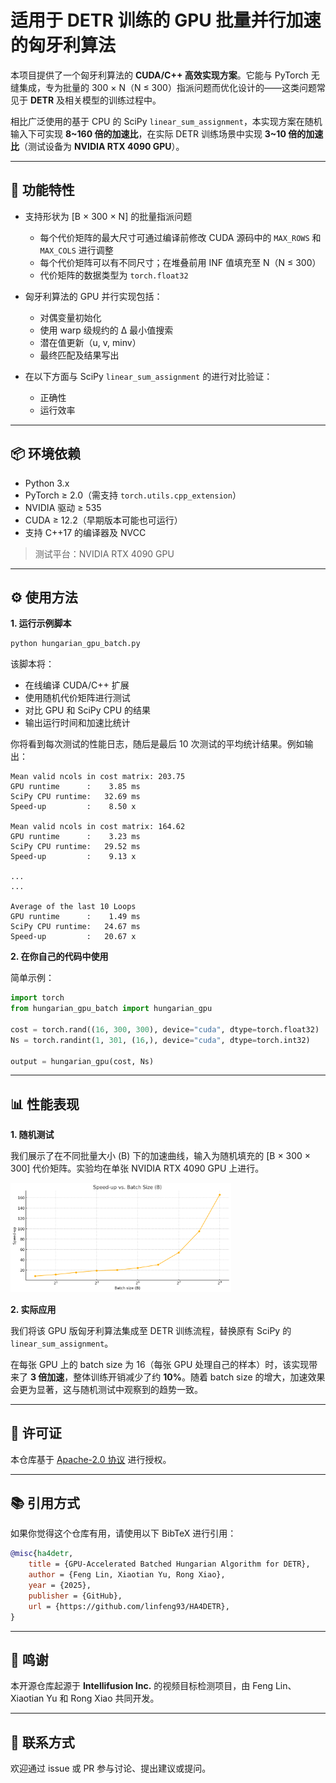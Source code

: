 # 适用于 DETR 训练的 GPU 批量并行加速的匈牙利算法

本项目提供了一个匈牙利算法的 **CUDA/C++ 高效实现方案**。它能与 PyTorch 无缝集成，专为批量的 300 × N（N ≤ 300）指派问题而优化设计的——这类问题常见于 **DETR** 及相关模型的训练过程中。

相比广泛使用的基于 CPU 的 SciPy `linear_sum_assignment`，本实现方案在随机输入下可实现 **8~160 倍的加速比**，在实际 DETR 训练场景中实现 **3~10 倍的加速比**（测试设备为 **NVIDIA RTX 4090 GPU**）。

---

## 🚀 功能特性

- 支持形状为 [B × 300 × N] 的批量指派问题
  - 每个代价矩阵的最大尺寸可通过编译前修改 CUDA 源码中的 `MAX_ROWS` 和 `MAX_COLS` 进行调整
  - 每个代价矩阵可以有不同尺寸；在堆叠前用 INF 值填充至 N（N ≤ 300）
  - 代价矩阵的数据类型为 `torch.float32`

- 匈牙利算法的 GPU 并行实现包括：
  - 对偶变量初始化
  - 使用 warp 级规约的 Δ 最小值搜索
  - 潜在值更新（u, v, minv）
  - 最终匹配及结果写出

- 在以下方面与 SciPy `linear_sum_assignment` 的进行对比验证：
  - 正确性
  - 运行效率

---

## 📦 环境依赖

- Python 3.x
- PyTorch ≥ 2.0（需支持 `torch.utils.cpp_extension`）
- NVIDIA 驱动 ≥ 535
- CUDA ≥ 12.2（早期版本可能也可运行）
- 支持 C++17 的编译器及 NVCC

> 测试平台：NVIDIA RTX 4090 GPU

---

## ⚙️ 使用方法

**1. 运行示例脚本**

```bash
python hungarian_gpu_batch.py
```

该脚本将：
- 在线编译 CUDA/C++ 扩展
- 使用随机代价矩阵进行测试
- 对比 GPU 和 SciPy CPU 的结果
- 输出运行时间和加速比统计

你将看到每次测试的性能日志，随后是最后 10 次测试的平均统计结果。例如输出：

```log
Mean valid ncols in cost matrix: 203.75
GPU runtime      :    3.85 ms
SciPy CPU runtime:   32.69 ms
Speed-up         :    8.50 x

Mean valid ncols in cost matrix: 164.62
GPU runtime      :    3.23 ms
SciPy CPU runtime:   29.52 ms
Speed-up         :    9.13 x

...
...

Average of the last 10 Loops
GPU runtime      :    1.49 ms
SciPy CPU runtime:   24.67 ms
Speed-up         :   20.67 x
```

**2. 在你自己的代码中使用**

简单示例：

```python
import torch
from hungarian_gpu_batch import hungarian_gpu

cost = torch.rand((16, 300, 300), device="cuda", dtype=torch.float32)  # 批量代价矩阵
Ns = torch.randint(1, 301, (16,), device="cuda", dtype=torch.int32)    # 批量实际任务数，每个 Ni 对应一个代价矩阵（超过 Ni 的条目将被忽略）

output = hungarian_gpu(cost, Ns)
```

---

## 📊 性能表现

**1. 随机测试**

我们展示了在不同批量大小 (B) 下的加速曲线，输入为随机填充的 [B × 300 × 300] 代价矩阵。实验均在单张 NVIDIA RTX 4090 GPU 上进行。

<img src="https://github.com/linfeng93/HA4DETR/blob/main/speedup.png" style="width:70%; height:auto;">

**2. 实际应用**

我们将该 GPU 版匈牙利算法集成至 DETR 训练流程，替换原有 SciPy 的 `linear_sum_assignment`。

在每张 GPU 上的 batch size 为 16（每张 GPU 处理自己的样本）时，该实现带来了 **3 倍加速**，整体训练开销减少了约 **10%**。随着 batch size 的增大，加速效果会更为显著，这与随机测试中观察到的趋势一致。

---

## 📜 许可证

本仓库基于 [Apache-2.0 协议](https://github.com/linfeng93/HA4DETR/blob/main/LICENSE) 进行授权。

---

## 📚 引用方式

如果你觉得这个仓库有用，请使用以下 BibTeX 进行引用：

```bibtex
@misc{ha4detr,
    title = {GPU-Accelerated Batched Hungarian Algorithm for DETR},
    author = {Feng Lin, Xiaotian Yu, Rong Xiao},
    year = {2025},
    publisher = {GitHub},
    url = {https://github.com/linfeng93/HA4DETR},
}
```

---

## 💼 鸣谢

本开源仓库起源于 **Intellifusion Inc.** 的视频目标检测项目，由 Feng Lin、Xiaotian Yu 和 Rong Xiao 共同开发。

---

## 📮 联系方式

欢迎通过 issue 或 PR 参与讨论、提出建议或提问。
